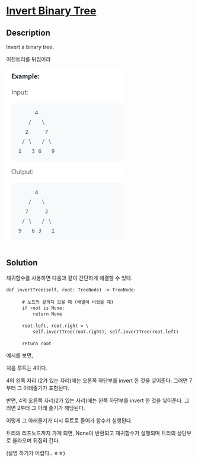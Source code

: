 # [Invert Binary Tree](https://leetcode.com/problems/invert-binary-tree/)

## Description

Invert a binary tree.

이진트리를 뒤집어라

![예시](./img/ex.png)



## Solution

재귀함수를 사용하면 다음과 같이 간단하게 해결할 수 있다.

  ```
  def invertTree(self, root: TreeNode) -> TreeNode:
        
        # 노드의 끝까지 갔을 때 (배열이 비었을 때)
        if root is None:
            return None
            
        root.left, root.right = \
            self.invertTree(root.right), self.invertTree(root.left)
            
        return root
 ```       
   
   예시를 보면, 
   
   처음 루트는 4이다.
   
   4의 왼쪽 자리 (2가 있는 자리)에는 오른쪽 하단부를 invert 한 것을 넣어준다.
   그러면 7부터 그 아래줄기가 포함된다. 
   
   반면, 4의 오른쪽 자리(2가 있는 자리)에는 왼쪽 하단부를 invert 한 것을 넣어준다.
   그러면 2부터 그 아래 줄기가 해당된다.
   
   이렇게 그 아래줄기가 다시 루트로 들어가 함수가 실행된다.
   
   트리의 리프노드까지 가게 되면, None이 반환되고 재귀함수가 실행되며 트리의 상단부로 올라오며 뒤집혀 간다.
   
   (설명 하기가 어렵다.. ㅎㅎ)
   
  
        
